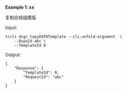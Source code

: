 **Example 1: xx**

复制合规组模版

Input: 

```
tccli dsgc CopyDSPATemplate --cli-unfold-argument  \
    --DspaId abc \
    --TemplateId 0
```

Output: 
```
{
    "Response": {
        "TemplateId": 0,
        "RequestId": "abc"
    }
}
```

